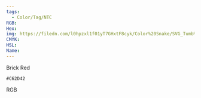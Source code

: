 ```yaml
---
tags:
  - Color/Tag/NTC
RGB:
Hex:
img: https://filedn.com/l0hpzxl1f01yT7GHxtF8cyk/Color%20Snake/SVG_Tumb%20Mass%20No%20Name/C62D42.svg
CMYK:
HSL:
Name:
---
```

Brick Red
```palette
#C62D42
```
RGB
